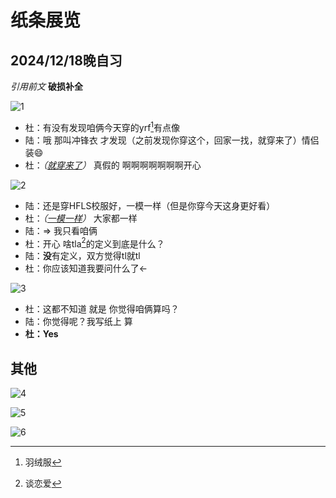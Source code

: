 # 纸条展览

## 2024/12/18晚自习

*引用前文* **破损补全**

![1](./img/a1.png)

- 杜：有没有发现咱俩今天穿的yrf[^1]有点像
- 陆：哦 那叫冲锋衣 才发现（之前发现你穿这个，回家一找，就穿来了）情侣装:smile:
- 杜：*（<u>就穿来了</u>）* 真假的 啊啊啊啊啊啊啊开心

![2](./img/a2.png)

- 陆：还是穿HFLS校服好，一模一样（但是你穿今天这身更好看）
- 杜：*（<u>一模一样</u>）* 大家都一样
- 陆：$\Rightarrow$ 我只看咱俩
- 杜：开心 啥tla[^2]的定义到底是什么？
- 陆：**没**有定义，双方觉得tl就tl
- 杜：你应该知道我要问什么了$\leftarrow$

![3](./img/a3.png)

- 杜：这都不知道 就是 你觉得咱俩算吗？
- 陆：你觉得呢？我写纸上 算
- **杜：Yes**

## 其他

![4](./img/a4.png)

![5](./img/a5.png)

![6](./img/a6.png)

[^1]: 羽绒服
[^2]: 谈恋爱